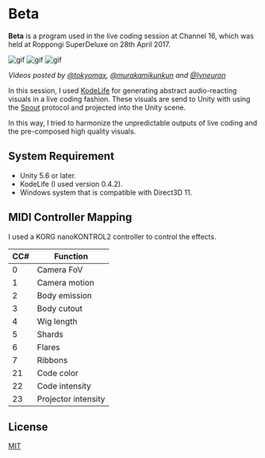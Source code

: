 Beta
====

**Beta** is a program used in the live coding session at Channel 16, which was
held at Roppongi SuperDeluxe on 28th April 2017.

![gif](http://i.imgur.com/NwETpDh.gif)
![gif](http://i.imgur.com/KpEIUPt.gif)
![gif](http://i.imgur.com/E6mq7MW.gif)

*Videos posted by [@tokyomax], [@murakamikunkun] and [@Ivneuron]*

In this session, I used [KodeLife] for generating abstract audio-reacting
visuals in a live coding fashion. These visuals are send to Unity with using
the [Spout] protocol and projected into the Unity scene.

In this way, I tried to harmonize the unpredictable outputs of live coding and
the pre-composed high quality visuals.

[@tokyomax]: https://twitter.com/tokyomax/status/857957410631176193
[@murakamikunkun]: https://twitter.com/murakamikunkun/status/857999761923637248
[@Ivneuron]: https://twitter.com/Ivneuron/status/857959050499153922
[KodeLife]: https://hexler.net/software/kodelife
[Spout]: http://spout.zeal.co/

System Requirement
------------------

- Unity 5.6 or later.
- KodeLife (I used version 0.4.2).
- Windows system that is compatible with Direct3D 11.

MIDI Controller Mapping
-----------------------

I used a KORG nanoKONTROL2 controller to control the effects.

| CC# | Function            |
| --- | ------------------- |
| 0   | Camera FoV          |
| 1   | Camera motion       |
| 2   | Body emission       |
| 3   | Body cutout         |
| 4   | Wig length          |
| 5   | Shards              |
| 6   | Flares              |
| 7   | Ribbons             |
| 21  | Code color          |
| 22  | Code intensity      |
| 23  | Projector intensity |

License
-------

[MIT](License.md)
